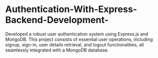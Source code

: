 # Authentication-With-Express-Backend-Development-
 Developed a robust user authentication system using Express.js and MongoDB. This project consists of essential user operations, including signup, sign-in, user details retrieval, and logout functionalities, all seamlessly integrated with a MongoDB database.

